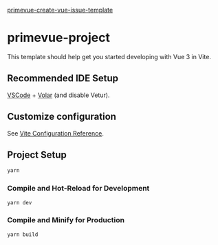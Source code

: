 [primevue-create-vue-issue-template](https://codesandbox.io/p/devbox/primevue-create-vue-issue-template-kw9g6i?file=%2Fsrc%2Fmain.js%3A1%2C1-1%2C64)

# primevue-project

This template should help get you started developing with Vue 3 in Vite.

## Recommended IDE Setup

[VSCode](https://code.visualstudio.com/) + [Volar](https://marketplace.visualstudio.com/items?itemName=Vue.volar) (and disable Vetur).

## Customize configuration

See [Vite Configuration Reference](https://vite.dev/config/).

## Project Setup

```sh
yarn
```

### Compile and Hot-Reload for Development

```sh
yarn dev
```

### Compile and Minify for Production

```sh
yarn build
```

